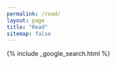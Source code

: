```yaml
---
permalink: /read/
layout: page
title: "Read"
sitemap: false
---
```


{% include _google_search.html %}
